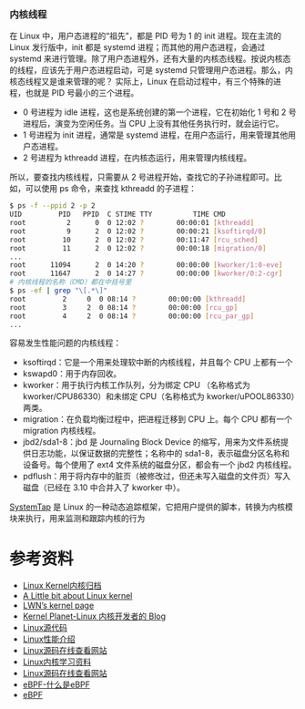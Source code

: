 
### 内核线程

在 Linux 中，用户态进程的“祖先”，都是 PID 号为 1 的 init 进程。现在主流的 Linux 发行版中，init 都是 systemd 进程；而其他的用户态进程，会通过 systemd 来进行管理。除了用户态进程外，还有大量的内核态线程。按说内核态的线程，应该先于用户态进程启动，可是 systemd 只管理用户态进程。那么，内核态线程又是谁来管理的呢？
实际上，Linux 在启动过程中，有三个特殊的进程，也就是 PID 号最小的三个进程。
- 0 号进程为 idle 进程，这也是系统创建的第一个进程，它在初始化 1 号和 2 号进程后，演变为空闲任务。当 CPU 上没有其他任务执行时，就会运行它。
- 1 号进程为 init 进程，通常是 systemd 进程，在用户态运行，用来管理其他用户态进程。
- 2 号进程为 kthreadd 进程，在内核态运行，用来管理内核线程。

所以，要查找内核线程，只需要从 2 号进程开始，查找它的子孙进程即可。比如，可以使用 ps 命令，来查找 kthreadd 的子进程：
```bash
$ ps -f --ppid 2 -p 2
UID         PID   PPID  C STIME TTY          TIME CMD
root          2      0  0 12:02 ?        00:00:01 [kthreadd]
root          9      2  0 12:02 ?        00:00:21 [ksoftirqd/0]
root         10      2  0 12:02 ?        00:11:47 [rcu_sched]
root         11      2  0 12:02 ?        00:00:18 [migration/0]
...
root      11094      2  0 14:20 ?        00:00:00 [kworker/1:0-eve]
root      11647      2  0 14:27 ?        00:00:00 [kworker/0:2-cgr]
# 内核线程的名称（CMD）都在中括号里
$ ps -ef | grep "\[.*\]"
root         2     0  0 08:14 ?        00:00:00 [kthreadd]
root         3     2  0 08:14 ?        00:00:00 [rcu_gp]
root         4     2  0 08:14 ?        00:00:00 [rcu_par_gp]
...
```
容易发生性能问题的内核线程：
- ksoftirqd：它是一个用来处理软中断的内核线程，并且每个 CPU 上都有一个
- kswapd0：用于内存回收。
- kworker：用于执行内核工作队列，分为绑定 CPU （名称格式为 kworker/CPU86330）和未绑定 CPU（名称格式为 kworker/uPOOL86330）两类。
- migration：在负载均衡过程中，把进程迁移到 CPU 上。每个 CPU 都有一个 migration 内核线程。
- jbd2/sda1-8：jbd 是 Journaling Block Device 的缩写，用来为文件系统提供日志功能，以保证数据的完整性；名称中的 sda1-8，表示磁盘分区名称和设备号。每个使用了 ext4 文件系统的磁盘分区，都会有一个 jbd2 内核线程。
- pdflush：用于将内存中的脏页（被修改过，但还未写入磁盘的文件页）写入磁盘（已经在 3.10 中合并入了 kworker 中）。


[SystemTap](https://sourceware.org/systemtap/) 是 Linux 的一种动态追踪框架，它把用户提供的脚本，转换为内核模块来执行，用来监测和跟踪内核的行为

# 参考资料

- [Linux Kernel内核归档](https://www.kernel.org/)
- [A Little bit about Linux kernel](https://github.com/0xAX/linux-insides)
- [LWN’s kernel page](https://lwn.net/Kernel/Index/)
- [Kernel Planet-Linux 内核开发者的 Blog](https://planet.kernel.org/)
- [Linux源代码](https://mirrors.edge.kernel.org/pub/linux/kernel/)
- [Linux性能介绍](https://unixism.net/2019/04/linux-applications-performance-introduction/)
- [Linux源码在线查看网站](https://elixir.bootlin.com/linux/v6.12.1/source)
- [Linux内核学习资料](https://github.com/0voice/linux_kernel_wiki)
- [Linux源码在线查看网站](https://elixir.bootlin.com/linux/latest/source)
- [eBPF-什么是eBPF](https://ebpf.io/zh-hans/what-is-ebpf/)
- [eBPF](https://ebpf.io/)
